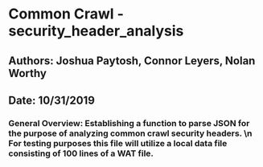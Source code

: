 # Common Crawl - security_header_analysis

## Authors: Joshua Paytosh, Connor Leyers, Nolan Worthy

## Date: 10/31/2019

### General Overview: Establishing a function to parse JSON for the purpose of analyzing common crawl security headers. \n For testing purposes this file will utilize a local data file consisting of 100 lines of a WAT file.

